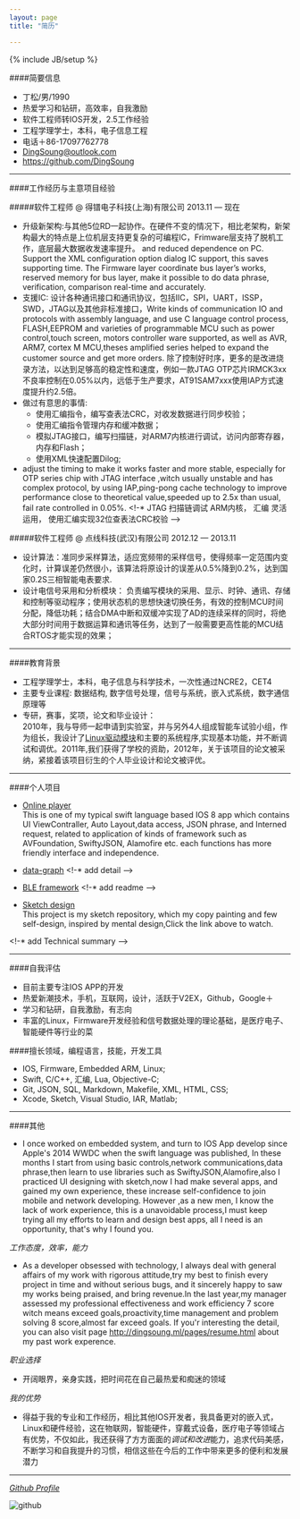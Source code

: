 ```yaml
---
layout: page
title: "简历"

---
```

{% include JB/setup %}

<!--
todo: 
* 把硬件，嵌入式 firmware 还有数据处理，信号系统等的技能也添加进来，为物联网，医疗电子等行业作准备
* 添加求职意向，说明需要智能硬件，医疗电子，物联网，等行业的IOS开发，工资12K＋
* 精炼一下Other部分的描述，   简洁
* 挑选个人项目作为作品展示
* 对个人技能 评级，技能，语开发语言，工具 分开写
* 尝试精炼一下工作经历
 -->
 
####简要信息
* 丁松/男/1990
* 热爱学习和钻研，高效率，自我激励
* 软件工程师转IOS开发，2.5工作经验
* 工程学理学士，本科，电子信息工程
* 电话＋86-17097762778
* <DingSoung@outlook.com>
* <https://github.com/DingSoung>

<!--
Hi, I‘m a IOS software engineer,I am currently seeking more suitable careers, here is my basic information, if you would like to get touch with me,send an e-mail or call me directly. 
-->

---

####工作经历与主意项目经验

#####软件工程师 @ 得镨电子科技(上海)有限公司 2013.11 — 现在
* 升级新架构:与其他5位RD一起协作。在硬件不变的情况下，相比老架构，新架构最大的特点是上位机层支持更复杂的可编程IC，Frimware层支持了脱机工作，底层最大数据收发速率提升。 and reduced dependence on PC. Support the XML configuration option dialog IC support, this saves supporting time. The Firmware layer coordinate bus layer’s works, reserved memory for bus layer, make it possible to do data phrase, verification, comparison real-time and accurately.
* 支援IC: 设计各种通讯接口和通讯协议，包括IIC，SPI，UART，ISSP，SWD，JTAG以及其他非标准接口，Write kinds of communication IO and protocols with assembly language, and use C language control process, FLASH,EEPROM and varieties of programmable MCU such as power control,touch screen, motors controller ware supported, as well as AVR, ARM7, cortex M MCU,theses amplified series helped to expand the customer source and get more orders. 除了控制好时序，更多的是改进烧录方法，以达到足够高的稳定性和速度，例如一款JTAG OTP芯片IRMCK3xx不良率控制在0.05%以内，远低于生产要求，AT91SAM7xxx使用IAP方式速度提升约2.5倍。
* 做过有意思的事情:
  * 使用汇编指令，编写查表法CRC，对收发数据进行同步校验；
  * 使用汇编指令管理内存和缓冲数据；
  * 模拟JTAG接口，编写扫描链，对ARM7内核进行调试，访问内部寄存器，内存和Flash；
  * 使用XML快速配置Dilog;
* adjust the timing to make it works faster and more stable, especially for OTP series chip with JTAG interface ,witch usually unstable and has complex protocol, by using IAP,ping-pong cache technology to improve performance close to theoretical value,speeded up to 2.5x than usual, fail rate controlled in 0.05%.
<!-* JTAG 扫描链调试 ARM内核，   汇编 灵活运用，  使用汇编实现32位查表法CRC校验 -->


#####软件工程师 @ 点线科技(武汉)有限公司 2012.12 — 2013.11
<!--准同步采用算法 适应宽频带  统一的计算时间，以空间换计算误差 -->
* 设计算法：准同步采样算法，适应宽频带的采样信号，使得频率一定范围内变化时，计算误差仍然很小，该算法将原设计的误差从0.5%降到0.2%，达到国家0.2S三相智能电表要求. 
* 设计电信号采用和分析模块： 负责编写模块的采用、显示、时钟、通讯、存储和控制等驱动程序；使用状态机的思想快速切换任务，有效的控制MCU时间分配，降低功耗；结合DMA中断和双缓冲实现了AD的连续采样的同时，将绝大部分时间用于数据运算和通讯等任务，达到了一般需要更高性能的MCU结合RTOS才能实现的效果；

---

####教育背景
* 工程学理学士，本科，电子信息与科学技术，一次性通过NCRE2，CET4 
* 主要专业课程: 数据结构, 数字信号处理，信号与系统，嵌入式系统，数字通信原理等
* 专研，赛事，奖项，论文和毕业设计：  
2010年，我与导师一起申请到实验室，并与另外4人组成智能车试验小组，作为组长，我设计了[Linux驱动模块](https://github.com/DingSoung/linux-3.0.1/tree/master/drivers/char)和主要的系统程序,实现基本功能，并不断调试和调优。2011年,我们获得了学校的资助，2012年，关于该项目的论文被采纳，紧接着该项目衍生的个人毕业设计和论文被评优。
---

####个人项目

* [Online player](https://github.com/DingSoung/music)  
This is one of my typical swift language based IOS 8 app which contains UI ViewContraller, Auto Layout,data access, JSON phrase, and Interned request, related to application of kinds of framework such as  AVFoundation, SwiftyJSON, Alamofire etc. each functions has more friendly interface and independence.
* [data-graph](https://github.com/DingSoung/data-graph)
<!-* add detail -->

* [BLE framework](https://github.com/DingSoung/data-graph)
<!-* add readme -->

* [Sketch design](https://github.com/DingSoung/design)  
This project is my sketch repository, which my copy painting and few self-design, inspired by mental design,Click the link above to watch.

 <!-* add Technical summary -->
 
---

####自我评估
* 目前主要专注IOS APP的开发
* 热爱新潮技术，手机，互联网，设计，活跃于V2EX，Github，Google＋
* 学习和钻研，自我激励，有志向
* 丰富的Linux，Firmware开发经验和信号数据处理的理论基础，是医疗电子、智能硬件等行业的菜

####擅长领域，编程语言，技能，开发工具
<!--
IOS APP  掌握
Frimeware  精通
Sketch Design  熟悉
Embedded  掌握
Web 
-->
* IOS, Firmware, Embedded ARM, Linux;
* Swift, C/C++, 汇编, Lua, Objective-C;
* Git, JSON, SQL, Markdown, Makefile, XML, HTML, CSS;
* Xcode, Sketch, Visual Studio, IAR, Matlab;

---

####其他
* I once worked on embedded system, and turn to IOS App develop since Apple's 2014 WWDC when the swift language was published, In these months I start from using basic controls,network communications,data phrase,then learn to use libraries such as SwiftyJSON,Alamofire,also I practiced UI designing with sketch,now I had make several apps, and gained  my own experience, these increase self-confidence to join mobile and network developing. However ,as a new men, I know the lack of work experience, this is a unavoidable process,I must keep trying all my efforts to learn and design best apps, all I need is an opportunity, that's why I found you.

*工作态度，效率，能力*  

* As a developer obsessed with technology, I always deal with general affairs of my work with rigorous attitude,try my best to finish every project in time and without serious bugs, and it sincerely happy to saw my works being praised, and bring revenue.In the last year,my manager assessed my professional effectiveness and work efficiency 7 score witch means exceed goals,proactivity,time management and problem solving 8 score,almost far exceed goals. If you'r interesting the detail, you can also visit page <http://dingsoung.ml/pages/resume.html> about my past work experence.

*职业选择*  

* 开阔眼界，亲身实践，把时间花在自己最热爱和痴迷的领域

*我的优势*  

* 得益于我的专业和工作经历，相比其他IOS开发者，我具备更对的嵌入式，Linux和硬件经验，这在物联网，智能硬件，穿戴式设备，医疗电子等领域占有优势，不仅如此，我还获得了方方面面的*调试和改进*能力，追求代码美感，不断学习和自我提升的习惯，相信这些在今后的工作中带来更多的便利和发展潜力

---

*[Github Profile](https://github.com/DingSoung)*

![github](https://raw.githubusercontent.com/DingSoung/dingsoung.github.com/master/attach/githubUrl.png)
